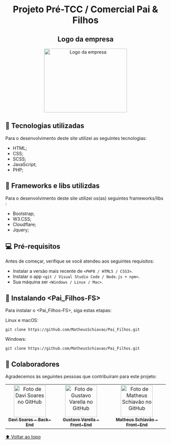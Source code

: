 <h1 align="center" id="back-to-top">
   Projeto Pré-TCC / Comercial Pai & Filhos
</h1>

   <div align="center">
      <h2>   
      Logo da empresa
      </h2>
     <img src="https://raw.githubusercontent.com/MatheusSchiavao/Pai_Filhos-FS/master/src/assets/images/Logo_P%26F.png" width="260px;" height="200px;" alt="Logo da empresa">
   </div>

## 💼 Tecnologias utilizadas

Para o desenvolvimento deste site utilizei as seguintes tecnologias:

- HTML;
- CSS;
- SCSS;
- JavaScript;
- PHP;

## 💼 Frameworks e libs utilizdas

Para o desenvolvimento deste site utilizei os(as) seguintes frameworks/libs :

- Bootstrap;
- W3.CSS;
- Cloudflare;
- Jquery;

## 💻 Pré-requisitos

Antes de começar, verifique se você atendeu aos seguintes requisitos:
<!---Estes são apenas requisitos de exemplo. Adicionar, duplicar ou remover conforme necessário--->
* Instalar a versão mais recente de `<PHP8 / HTML5 / CSS3>`.
* Instalar o app `<git / Visual Studio Code / Node.js + npm>`.
* Sua máquina ser `<Windows / Linux / Mac>`.

## 🚀 Instalando <Pai_Filhos-FS>

Para instalar o <Pai_Filhos-FS>, siga estas etapas:

Linux e macOS:
```
git clone https://github.com/MatheusSchiavao/Pai_Filhos.git
```

Windows:
```
git clone https://github.com/MatheusSchiavao/Pai_Filhos.git
```

## 🤝 Colaboradores

Agradecemos às seguintes pessoas que contribuíram para este projeto:

<table>
  <tr>
    <td align="center">
      <a href="https://github.com/DaviSFS21">
        <img src="https://avatars.githubusercontent.com/u/94925054?v=4" width="100px;" alt="Foto de Davi Soares no GitHub"/><br>
        <sub>
          <b>Davi Soares - Back-End</b>
        </sub>
      </a>
    </td>
    <td align="center">
      <a href="https://github.com/TheVarella">
        <img src="https://avatars.githubusercontent.com/u/95414997?v=4" width="100px;" alt="Foto de Gustavo Varella no GitHub"/><br>
        <sub>
          <b>Gustavo Varella - Front-End</b>
        </sub>
      </a>
    </td>
    <td align="center">
      <a href="https://github.com/MatheusSchiavao">
        <img src="https://avatars.githubusercontent.com/u/94924885?v=4" width="100px;" alt="Foto de Matheus Schiavão no GitHub"/><br>
        <sub>
          <b>Matheus Schiavão - Front-End</b>
        </sub>
      </a>
    </td>
  </tr>
</table>

[⬆ Voltar ao topo](#back-to-top)<br>
